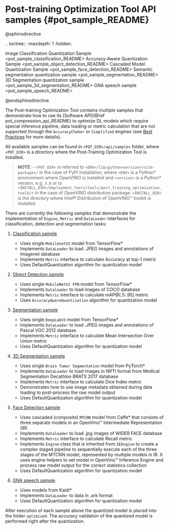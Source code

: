 # Post-training Optimization Tool API samples {#pot_sample_README}

@sphinxdirective

.. toctree::
   :maxdepth: 1
   :hidden:
   
   Image Classification Quantization Sample <pot_sample_classification_README>
   Accuracy-Aware Quantization Sample <pot_sample_object_detection_README>
   Cascaded Model Quantization Sample <pot_sample_face_detection_README>
   Semantic segmentation quantization sample <pot_sample_segmentation_README>
   3D Segmentation quantization sample <pot_sample_3d_segmentation_README>
   GNA speech sample <pot_sample_speech_README>

@endsphinxdirective

The Post-training Optimization Tool contains multiple samples that demonstrate how to use its [Software API](@ref pot_compression_api_README) 
to optimize DL models which require special inference pipeline, data loading or metric calculation that 
are not supported through the `AccuracyCheker` or `Simplified` engines (see [Best Practices](../../../docs/BestPractices.md) for more details).

All available samples can be found in `<POT_DIR>/api/samples` folder, where `<POT_DIR>` is a directory where the Post-Training Optimization Tool is installed.
> **NOTE**: - `<POT_DIR>` is referred to `<ENV>/lib/python<version>/site-packages/` in the case of PyPI installation, where `<ENV>` is a Python* 
> environment where OpenVINO is installed and `<version>` is a Python* version, e.g. `3.6` or to `<INSTALL_DIR>/deployment_tools/tools/post_training_optimization_toolkit` in the case of OpenVINO distribution package. 
> `<INSTALL_DIR>` is the directory where Intel&reg; Distribution of OpenVINO&trade; toolkit is installed.

There are currently the following samples that demonstrate the implementation of `Engine`, `Metric` and `DataLoader` interfaces 
for classification, detection and segmentation tasks:

1. [Classification sample](./classification/README.md)
    - Uses single `MobilenetV2` model from TensorFlow*
    - Implements `DataLoader` to load .JPEG images and annotations of Imagenet database
    - Implements `Metric` interface to calculate Accuracy at top-1 metric
    - Uses DefaultQuantization algorithm for quantization model

2. [Object Detection sample](./object_detection/README.md)
    - Uses single `MobileNetV1 FPN` model from TensorFlow*
    - Implements `Dataloader` to load images of COCO database
    - Implements `Metric` interface to calculate mAP@[.5:.95] metric
    - Uses `AccuracyAwareQuantization` algorithm for quantization model

3. [Segmentation sample](./segmentation/README.md)
    - Uses single `DeepLabV3` model from TensorFlow*
    - Implements `DataLoader` to load .JPEG images and annotations of Pascal VOC 2012 database
    - Implements `Metric` interface to calculate Mean Intersection Over Union metric
    - Uses DefaultQuantization algorithm for quantization model

4. [3D Segmentation sample](./3d_segmentation/README.md)
    - Uses single `Brain Tumor Segmentation` model from PyTorch*
    - Implements `DataLoader` to load images in NIfTI format from Medical Segmentation Decathlon BRATS 2017 database
    - Implements `Metric` interface to calculate Dice Index metric
    - Demonstrates how to use image metadata obtained during data loading to post-process the raw model output
    - Uses DefaultQuantization algorithm for quantization model

5. [Face Detection sample](./face_detection/README.md)
    - Uses cascaded (composite) `MTCNN` model from Caffe* that consists of three separate models in an OpenVino&trade; Intermediate Representation (IR)
    - Implements `Dataloader` to load .jpg images of WIDER FACE database
    - Implements `Metric` interface to calculate Recall metric
    - Implements `Engine` class that is inherited from `IEEngine` to create a complex staged pipeline to sequentially execute 
    each of the three stages of the MTCNN model, represented by multiple models in IR. It uses engine helpers to set model in 
    OpenVino&trade; Inference Engine and process raw model output for the correct statistics collection
    - Uses DefaultQuantization algorithm for quantization model

6. [GNA speech sample](./speech/README.md)
    - Uses models from Kaldi*
    - Implements `DataLoader` to data in .ark format
    - Uses DefaultQuantization algorithm for quantization model
   
After execution of each sample above the quantized model is placed into the folder `optimized`. The accuracy validation of the quantized model is performed right after the quantization. 
